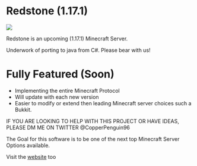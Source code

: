 # Redstone (1.17.1)
![](https://redstoneserver.000webhostapp.com/images/wide.png)

Redstone is an upcoming (1.17.1) Minecraft Server.

Underwork of porting to java from C#. Please bear with us!

# Fully Featured (Soon)

  - Implementing the entire Minecraft Protocol
  - Will update with each new version
  - Easier to modify or extend then leading Minecraft server choices such a Bukkit.
  
IF YOU ARE LOOKING TO HELP WITH THIS PROJECT OR HAVE IDEAS, PLEASE DM ME ON TWITTER @CopperPenguin96

The Goal for this software is to be one of the next top Minecraft Server Options available.

Visit the [website](https://redstoneserver.000webhostapp.com/) too